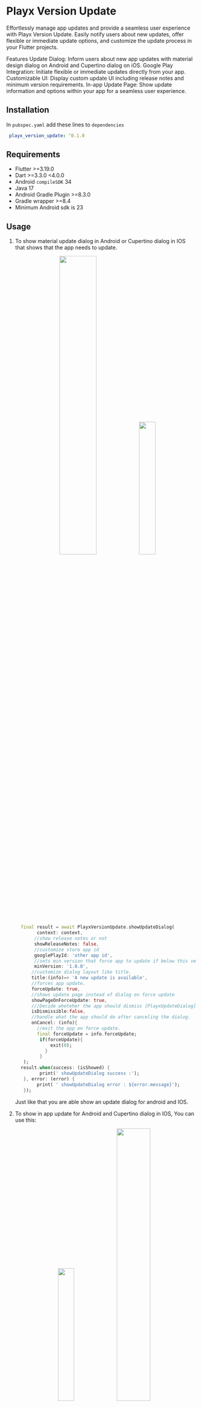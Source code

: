 

# Playx  Version Update
Effortlessly manage app updates and provide a seamless user experience with Playx Version Update. Easily notify users about new updates, offer flexible or immediate update options, and customize the update process in your Flutter projects.

Features
Update Dialog: Inform users about new app updates with material design dialog on Android and Cupertino dialog on iOS.
Google Play Integration: Initiate flexible or immediate updates directly from your app.
Customizable UI: Display custom update UI including release notes and minimum version requirements.
In-app Update Page: Show update information and options within your app for a seamless user experience.

## Installation

In `pubspec.yaml` add these lines to `dependencies`

```yaml
 playx_version_update: ^0.1.0   
```   
## Requirements
-   Flutter >=3.19.0
-   Dart >=3.3.0 <4.0.0
-   Android  `compileSDK`  34
-   Java 17
-   Android Gradle Plugin >=8.3.0
-   Gradle wrapper >=8.4
-  Minimum Android sdk is 23


## Usage

1.  To show material update dialog in Android or Cupertino dialog in IOS that shows that the app needs to update.

    <p float="left" align="middle">
      <img src="https://github.com/playx-flutter/playx_version_update/blob/main/screenshots/screenshot3.jpg?raw=true" width="45%" > 
     <img src="https://github.com/playx-flutter/playx_version_update/blob/main/screenshots/screenshot6.jpg?raw=true" width="30%" >  
     </p>

    ```dart
      final result = await PlayxVersionUpdate.showUpdateDialog(
            context: context,
           //show release notes or not
           showReleaseNotes: false,
           //customize store app id
           googlePlayId: 'other app id',
           //sets min version that force app to update if below this version
           minVersion: '1.0.0',
          //customize dialog layout like title.
          title:(info)=> 'A new update is available',
          //forces app update.
          forceUpdate: true,  
          //shows update page instead of dialog on force update
          showPageOnForceUpdate: true,
          ///Decide wheteher the app should dismiss [PlayxUpdateDialog] or pop [PlayxUpdatePage] from the backstack or not, If not provided it will be not dismissible on force update.
          isDismissible:false,
          //handle what the app should do after canceling the dialog.
          onCancel: (info){
            //exit the app on force update.
            final forceUpdate = info.forceUpdate;
             if(forceUpdate){
                 exit(0);
               }
             }
       );
      result.when(success: (isShowed) {
             print(' showUpdateDialog success :');
       }, error: (error) {
            print( ' showUpdateDialog error : ${error.message}');
       });
    ```


    Just like that you are able show an update  dialog for android and IOS.

2.  To show in app update for Android and Cupertino dialog in IOS, You can use this:
    <p float="left" align="middle">
      <img src="https://github.com/playx-flutter/playx_version_update/blob/main/screenshots/screenshot1.jpg?raw=true" width="30%" >  
    <img src="https://github.com/playx-flutter/playx_version_update/blob/main/screenshots/screenshot3.jpg?raw=true" width="43%" > 
    </p>
 

     ```dart
       final result = await PlayxVersionUpdate.showInAppUpdateDialog(
           context: context,
           //Type for google play in app update either flexible or immediate update.
           type: PlayxAppUpdateType.flexible,
           //customize app store id in ios
           appStoreId: 'app bundle id',
           //show release notes or not in ios
           showReleaseNotes: true,
           //customize dialog layout like release notes title  in ios.
           releaseNotesTitle: (info) => 'Recent Updates of ${info.newVersion}',
           // When the user clicks on update action the app open the app store,
           // If you want to override this behavior you can call [onIosUpdate].
           onIosUpdate: (info, launchMode) async {
             final storeUrl = info.storeUrl;
             final res = await PlayxVersionUpdate.openStore(storeUrl: storeUrl);
             res.when(success: (success) {
                print('playx_open_store: success :$success');
              }, error: (error) {
               print('playx_open_store: error :$error');
             });
           },
      
         );
         result.when(success: (isShowed) {
             print( ' showInAppUpdateDialog success : $isShowed');
         }, error: (error) {
             print(' showInAppUpdateDialog error : $error ${error.message}');
         });
      ```
       Now we can show in app update either flexible or immediate update in android or dialog in IOS.
       We will go in details about in app updates below.

3. You can easily check Google play and App store version and create your own custom UI with :
   For example we can show `PlayxUpdatePage` which displays information about app update.
    <p float="left" align="middle">
     <img src="https://github.com/playx-flutter/playx_version_update/blob/main/screenshots/screenshot5.jpg?raw=true" height=500 > 
    </p>

   ```dart
     final result = await PlayxVersionUpdate.checkVersion(
          //local app version if not provided It will get it from app version
          localVersion: '1.0.0',
          //new app version if not provided It will get it from store information.
          newVersion: '1.1.0',
          //If should force the update or not.
          forceUpdate: true,
          //googlePlayId and appStoreId if not provided It will get it from app version 
          googlePlayId: 'your app package name',
          appStoreId: 'your app bundle id',
          // country to fetch store information from.
          country: 'us',
          // language to fetch store information from. release notes will be in this language.
          language: 'en',
        );
    
        result.when(success: (info) {
        //When result is successful it returns instance of [PlayxVersionUpdateInfo] 
        //Which contains information about app whether it should update or not , force update,
        //App version and store URL and more.
        // You can use these info to show your custom ui.
          Navigator.push(
          context,
          MaterialPageRoute<void>(
            builder: (BuildContext context) => PlayxUpdatePage(
              versionUpdateInfo: info,
              showReleaseNotes: false,
              showDismissButtonOnForceUpdate: false,
              //show image or lottie animation on top of the page.
              leading: Image.network('image url'),
              title:(info)=> "It's time to update",
              description:(info)=>
                 'A new version of the app is now available.\nThe app needs to be updated to the latest version in order to work properly.\nEnjoy the latest version features now.',
            ),
          ),
        );
    
        }, error: (error) {
          //handle the error that happened here.
        });
    ```

### Minimum App Version
You can set minimum version for the app that will force the app to update if the current version is below the minimum version.

Simply add `[Minimum Version :1.0.0]` to the end of Google play or app store description.
The package will parse this information and update `forceUpdate` value of of `PlayxVersionUpdateInfo`


## Google Play In App updates
The package uses Google play in app updates SDK to show either flexible or immediate updates.

## Immediate updates

Immediate updates are full screen UX flows that require the user to update and restart the app in order to continue using it. This UX flow is best for cases where an update is critical to the core functionality of your app. After a user accepts an immediate update, Google Play handles the update installation and app restart.
<p float="left" align="middle">
      <img src="https://developer.android.com/static/images/app-bundle/immediate_flow.png" width="80%" > 
     </p>

#### To start a flexible update, You can use :
```dart
final result = await PlayxVersionUpdate.startImmediateUpdate();  
      result.when(success: (isSucceeded ) {  
       //The user accepted and the update succeeded 
       //(which, in practice, your app never should never receive because it already updated).
      }, error: (error) {  
        //It can return one of these errors:
      //[ActivityNotFoundError] : When the user started the update flow from background.  
      //[PlayxRequestCanceledError] : The user denied or canceled the update.  
      // [PlayxInAppUpdateFailedError] : The flow failed either during the user confirmation, the download, or the installation.
       print('an error occurred :${error.message}'); 
   });
```

## Handle an immediate update
When you start an immediate update and the user consents to begin the update, Google Play displays the update progress on top of your app's UI throughout the entire duration of the update. If the user closes or terminates your app during the update, the update should continue to download and install in the background without additional user confirmation.

In particular, your app should be able to handle cases where a user declines the update or cancels the download. When the user performs either of these actions, the Google Play UI closes. Your app should determine the best way to proceed.

If possible, let the user continue without the update and prompt them again later. If your app can't function without the update, consider displaying an informative message before restarting the update flow or prompting the user to close the app. That way, the user understands that they can relaunch your app when they're ready to install the required update.



## Flexible updates


<p float="left" align="middle">
      <img src="https://developer.android.com/static/images/app-bundle/flexible_flow.png" width="90%" > 
     </p>


To start a flexible update, You can use :
```dart
final result = await PlayxVersionUpdate.startFlexibleUpdate();  
      result.when(success: (isStarted) {  
            //The user has accepted the update.
      }, error: (error) {  
        //It can return one of these errors:
        //[ActivityNotFoundError] : : When the user started the update flow from background.  
        //[PlayxRequestCanceledError] : The user denied the request to update.  
        //[PlayxInAppUpdateFailedError] :: Something failed during the request for user confirmation. For example, the user terminates the app before responding to the request.
       print('an error occurred :${error.message}'); 
   });
```
### Handle a flexible update

When you start a flexible update, a dialog first appears to the user to request consent. If the user consents, then the download starts in the background, and the user can continue to interact with your app. This section describes how to monitor and complete a flexible in-app update.

This necessary even if you used `PlayxVersionUpdate.showInAppUpdateDialog` in order to complete the flexible update.

#### Monitor the flexible update state

After the download begins for a flexible update, your app needs to monitor the update state to know when the update can be installed and to display the progress in your app's UI.

You can monitor the state of an update in progress by using `listenToFlexibleDownloadUpdate` stream. You can also provide a progress bar in the app's UI to inform users of the download's progress.

```dart
  void listenToFlexibleDownloadUpdates() {
    downloadInfoStreamSubscription =
        PlayxVersionUpdate.listenToFlexibleDownloadUpdate().listen((info) {
      if (info == null) return;
      if (info.status == PlayxDownloadStatus.downloaded) {
      //app is downloaded, complete the update
        completeFlexibleUpdate();
      } else if (info.status == PlayxDownloadStatus.downloading) {
      print( 'current download in progress : bytes downloaded:${info.bytesDownloaded} total bytes to download : ${info.totalBytesToDownload}');
      }
    });
  }
```
### Install a flexible update

When you detect the  `PlayxDownloadStatus.downloaded`  state, you need to restart the app to install the update.

Unlike with immediate updates, Google Play does not automatically trigger an app restart for a flexible update. This is because during a flexible update, the user has an expectation to continue interacting with the app until they decide that they want to install the update.

It is recommended that you provide a notification (or some other UI indication) to inform the user that the update is ready to install and request confirmation before restarting the app.

Here's an example that shows `SnackBar` that asks user to restart the app to install the download.
```dart 
  ///Completes an update that is downloaded and needs to be installed as it shows snack bar to ask the user to install the update.
  Future<void> completeFlexibleUpdate() async {
      final snackBar = SnackBar(
        content: const Text('An update has just been downloaded.'),
        action: SnackBarAction(
            label: 'Restart',
            onPressed: () async {
              final result = await PlayxVersionUpdate.completeFlexibleUpdate();
              result.when(success: (isCompleted) {
                print('completeFlexibleUpdate isCompleted : $isCompleted');
              }, error: (error) {
                print('completeFlexibleUpdate error has happened: ${error.message');
              });
            }),
        duration: const Duration(seconds: 10),
      );
      globalKey.currentState?.showSnackBar(snackBar);
  }
```



When you call `PlayxVersionUpdate.completeFlexibleUpdate()`  in the foreground, the platform displays a full-screen UI that restarts the app in the background. After the platform installs the update, your app restarts into its main.

If you instead call  `PlayxVersionUpdate.completeFlexibleUpdate()`  when your app is  in the background, the update is installed silently without obscuring the device UI.

Whenever the user brings your app to the foreground, check whether your app has an update waiting to be installed. If your app has an update in the  `DOWNLOADED`  state, prompt the user to install the update. Otherwise, the update data continues to occupy the user's device storage.

For example listen to on app resume lifecycle using [`WidgetsBindingObserver`](https://api.flutter.dev/flutter/widgets/WidgetsBindingObserver-class.html) and use :
```dart
  ///check if flexible update needs to be installed on app resume.
  @override
  void didChangeAppLifecycleState(AppLifecycleState state) {
    if (state == AppLifecycleState.resumed) {
      checkIfFlexibleUpdateNeedToBeInstalled();
    }
  }
  ///check whether there's an update needs to be installed.
  ///If there's an update needs to be installed shows snack bar to ask the user to install the update.
  Future<void> checkIfFlexibleUpdateNeedToBeInstalled() async {
    final result = await PlayxVersionUpdate.isFlexibleUpdateNeedToBeInstalled();
    result.when(success: (isNeeded) {
      if (isNeeded) {
        completeFlexibleUpdate();
      }
    }, error: (error) {
     print('checkIfFlexibleUpdateNeedToBeInstalled error :$error :${error.message}');
  }
```


## Important Notice
The in app updates will not work unless the app is downloaded From Google Play.
To test in app updates you can use Google play [`Internal app sharing`](https://play.google.com/console/about/internalappsharing/) or [`Internal testing`](https://play.google.com/console/about/internal-testing/) .

Check out all possible errors from the [Api Reference](https://pub.dev/documentation/playx_version_update/latest/playx_version_update/PlayxVersionUpdateError-class.html).

## Documentation && References

- [In-app updates](https://developer.android.com/guide/playcore/in-app-updates), Google play in app updates sdk.
- [new_version_plus](https://pub.dev/packages/new_version_plus) package.
     
